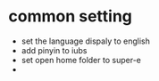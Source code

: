 # common setting 

* set the language dispaly to english 
* add pinyin to iubs 
* set open home folder to super-e
* 

